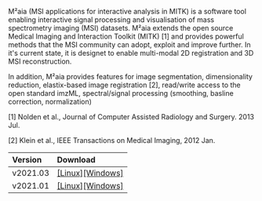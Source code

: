 M²aia (MSI applications for interactive analysis in MITK) is a software tool enabling interactive signal processing and visualisation of mass spectrometry imaging (MSI) datasets. M²aia extends the open source Medical Imaging and Interaction Toolkit (MITK) [1] and provides powerful methods that the MSI community can adopt, exploit and improve further. In it's current state, it is designet to enable multi-modal 2D registration and 3D MSI reconstruction.

In addition, M²aia provides features for image segmentation, dimensionality reduction, elastix-based image registration [2], read/write access to the open standard imzML, spectral/signal processing (smoothing, basline correction, normalization)

[1] Nolden et al., Journal of Computer Assisted Radiology and Surgery. 2013 Jul.

[2] Klein et al., IEEE Transactions on Medical Imaging, 2012 Jan.

| Version       | Download         |
|:-------------|:------------------|
| v2021.03     | [\[Linux\]](https://github.com/jtfcordes/M2aia/releases/download/v2021.03.00/M2aia-2021.03.00-linux-x86_64.tar.gz)[\[Windows\]](https://github.com/jtfcordes/M2aia/releases/download/v2021.03.00/M2aia-2021.03.00-windows-x86_64.exe)|
| v2021.01     | [\[Linux\]](https://github.com/jtfcordes/M2aia/releases/download/v2021.01.01/M2aia-2021.01.01-linux-x86_64.tar.gz)[\[Windows\]](https://github.com/jtfcordes/M2aia/releases/download/v2021.01.01/M2aia-2021.01.01-windows-x86_64.exe)|


